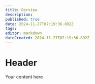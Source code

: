 ```yaml
---
title: Oerview
description: 
published: true
date: 2024-11-27T07:19:36.892Z
tags: 
editor: markdown
dateCreated: 2024-11-27T07:19:36.892Z
---
```


# Header
Your content here